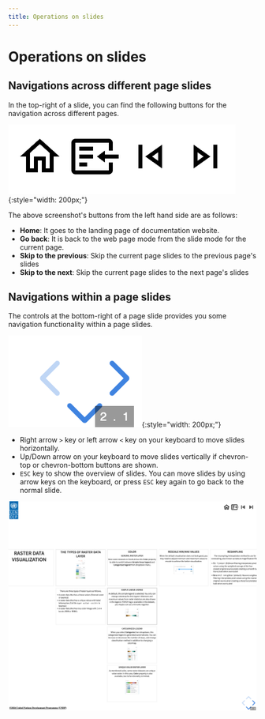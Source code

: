 ```yaml
---
title: Operations on slides
---
```


# Operations on slides

## Navigations across different page slides

In the top-right of a slide, you can find the following buttons for the navigation across different pages.

![Operation buttons at top-right of a slide](../assets/slides/slide_operations_1.png){:style="width: 200px;"}

The above screenshot's buttons from the left hand side are as follows:

- **Home**: It goes to the landing page of documentation website.
- **Go back**: It is back to the web page mode from the slide mode for the current page.
- **Skip to the previous**: Skip the current page slides to the previous page's slides
- **Skip to the next**: Skip the current page slides to the next page's slides

## Navigations within a page slides

The controls at the bottom-right of a page slide provides you some navigation functionality within a page slides.

![Operation buttons and the page number shown at bottom-right of a slide](../assets/slides/slide_operations_2.png){:style="width: 200px;"}

- Right arrow `>` key or left arrow `<` key on your keyboard to move slides horizontally.
- Up/Down arrow on your keyboard to move slides vertically if chevron-top or chevron-bottom buttons are shown.
- `ESC` key to show the overview of slides. You can move slides by using arrow keys on the keyboard, or press `ESC` key again to go back to the normal slide.

![Overview of slides by pressing ESC key](../assets/slides/slide_operations_3.png)